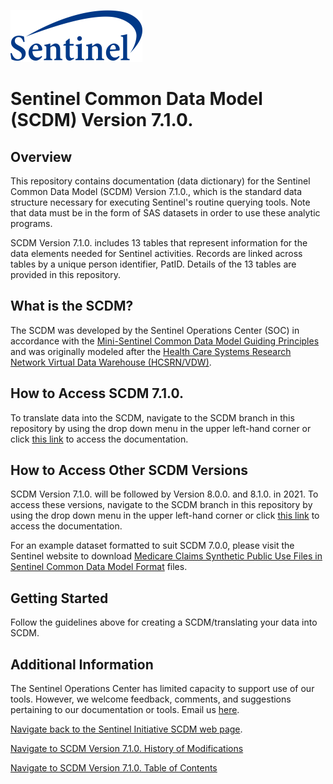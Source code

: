 ![alt text](resources/logo.png)

# Sentinel Common Data Model (SCDM) Version 7.1.0.

## Overview

This repository contains documentation (data dictionary) for the Sentinel Common Data Model (SCDM) Version 7.1.0., which is the standard data structure necessary for executing Sentinel's routine querying tools. Note that data must be in the form of SAS datasets in order to use these analytic programs.

SCDM Version 7.1.0. includes 13 tables that represent information for the data elements needed for Sentinel activities. Records are linked across tables by a unique person identifier, PatID. Details of the 13 tables are provided in this repository.

## What is the SCDM?

The SCDM was developed by the Sentinel Operations Center (SOC) in accordance with the [Mini-Sentinel Common Data Model Guiding Principles](https://www.sentinelinitiative.org/sites/default/files/data/distributed-database/Mini-Sentinel_CommonDataModel_GuidingPrinciples_v1.0_0.pdf) and was originally modeled after the [Health Care Systems Research Network Virtual Data Warehouse (HCSRN/VDW)](http://www.hcsrn.org/en/Tools%20&%20Materials/VDW/). 

## How to Access SCDM 7.1.0.

To translate data into the SCDM, navigate to the SCDM branch in this repository by using the drop down menu in the upper left-hand corner or click [this link](https://dev.sentinelsystem.org/projects/QA/repos/sentinel_common_data_model/browse?at=refs%2Fheads%2Fscdm) to access the documentation.


## How to Access Other SCDM Versions

SCDM Version 7.1.0. will be followed by Version 8.0.0. and 8.1.0. in 2021. To access these versions, navigate to the SCDM branch in this repository by using the drop down menu in the upper left-hand corner or click [this link](https://dev.sentinelsystem.org/projects/QA/repos/sentinel_common_data_model/browse?at=refs%2Fheads%2Fscdm) to access the documentation.

For an example dataset formatted to suit SCDM 7.0.0, please visit the Sentinel website to download [Medicare Claims Synthetic Public Use Files in Sentinel Common Data Model Format](https://www.sentinelinitiative.org/sentinel/surveillance-tools/software-toolkits/Medicare-SynPUFs-in-SCDM) files.


## Getting Started

Follow the guidelines above for creating a SCDM/translating your data into SCDM.

## Additional Information

The Sentinel Operations Center has limited capacity to support use of our tools. However, we welcome feedback, comments, and suggestions pertaining to our documentation or tools. Email us [here](mailto:info@sentinelsystem.org?subject=Git).

[Navigate back to the Sentinel Initiative SCDM web page](https://www.sentinelinitiative.org/sentinel/data/distributed-database-common-data-model/sentinel-common-data-model).

[Navigate to SCDM Version 7.1.0. History of Modifications]([history-of-modifications.md](https://dev.sentinelsystem.org/projects/SCDM/repos/sentinel_common_data_model/browse/files/history-of-modifications.md?at=refs%2Fheads%2FDEV-11439))

[Navigate to SCDM Version 7.1.0. Table of Contents]([atoc_scdm.md](https://dev.sentinelsystem.org/projects/SCDM/repos/sentinel_common_data_model/browse/files/atoc_scdm.md?at=DEV-11439))

